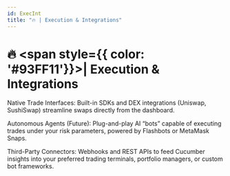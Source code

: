 ```yaml
---
id: ExecInt
title: "🔥 | Execution & Integrations"
---
```


# 🔥 <span style={{ color: '#93FF11'}}>| Execution & Integrations</span>

Native Trade Interfaces: Built-in SDKs and DEX integrations (Uniswap, SushiSwap) streamline swaps directly from the dashboard.

Autonomous Agents (Future): Plug-and-play AI “bots” capable of executing trades under your risk parameters, powered by Flashbots or MetaMask Snaps.

Third-Party Connectors: Webhooks and REST APIs to feed Cucumber insights into your preferred trading terminals, portfolio managers, or custom bot frameworks.